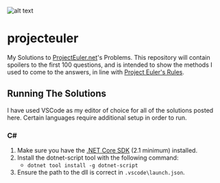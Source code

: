 ![alt text](https://projecteuler.net/profile/Nick_Kimbrough.png)

# projecteuler

My Solutions to [ProjectEuler.net](https://projecteuler.net/)'s Problems. This repository will contain
spoilers to the first 100 questions, and is intended to show the methods I used
to come to the answers, in line with [Project Euler's Rules](https://projecteuler.net/about#publish).

## Running The Solutions

I have used VSCode as my editor of choice for all of the solutions posted here.
Certain languages require additional setup in order to run.

### C\#


1. Make sure you have the
[.NET Core SDK](https://dotnet.microsoft.com/download) (2.1 minimum) installed.
2. Install the dotnet-script tool with the following command:
    - `dotnet tool install -g dotnet-script`
3. Ensure the path to the dll is correct in `.vscode\launch.json`.
